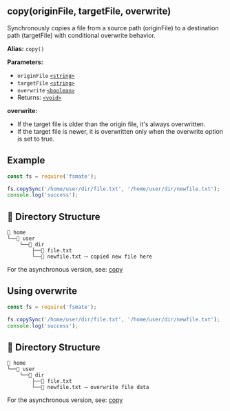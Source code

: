 ## copy(originFile, targetFile, overwrite)
Synchronously copies a file from a source path (originFile) to a destination path (targetFile) with conditional overwrite behavior.

**Alias:** `copy()`

**Parameters:**

- `originFile` [`<string>`](https://developer.mozilla.org/en-US/docs/Web/JavaScript/Data_structures#String_type)
- `targetFile` [`<string>`](https://developer.mozilla.org/en-US/docs/Web/JavaScript/Data_structures#String_type)
- `overwrite` [`<boolean>`](https://developer.mozilla.org/en-US/docs/Web/JavaScript/Guide/Data_structures#boolean_type)
- Returns: [`<void>`](https://developer.mozilla.org/en-US/docs/Web/JavaScript/Reference/Operators/void)

**overwrite:**
- If the target file is older than the origin file, it's always overwritten.
- If the target file is newer, it is overwritten only when the overwrite option is set to true.

## Example

```js
const fs = require('fsmate');

fs.copySync('/home/user/dir/file.txt', '/home/user/dir/newfile.txt');
console.log('success');
```

## 📁 Directory Structure

```
📁 home
└──📁 user
    └──📁 dir
        ├──📄 file.txt
        └──📄 newfile.txt ⟶ copied new file here
```
For the asynchronous version, see: [copy](./copy.md)

## Using overwrite

```js
const fs = require('fsmate');

fs.copySync('/home/user/dir/file.txt', '/home/user/dir/newfile.txt');
console.log('success');
```

## 📁 Directory Structure

```
📁 home
└──📁 user
    └──📁 dir
        ├──📄 file.txt
        └──📄 newfile.txt ⟶ overwrite file data
```
For the asynchronous version, see: [copy](./copy.md)
